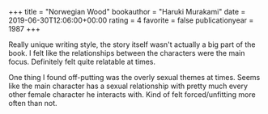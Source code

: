 +++
title = "Norwegian Wood"
bookauthor = "Haruki Murakami"
date = 2019-06-30T12:06:00+00:00
rating = 4
favorite = false
publicationyear = 1987
+++

Really unique writing style, the story itself wasn't actually a big part of the book. I felt like the relationships between the characters were the main focus. Definitely felt quite relatable at times.

One thing I found off-putting was the overly sexual themes at times. Seems like the main character has a sexual relationship with pretty much every other female character he interacts with. Kind of felt forced/unfitting more often than not.